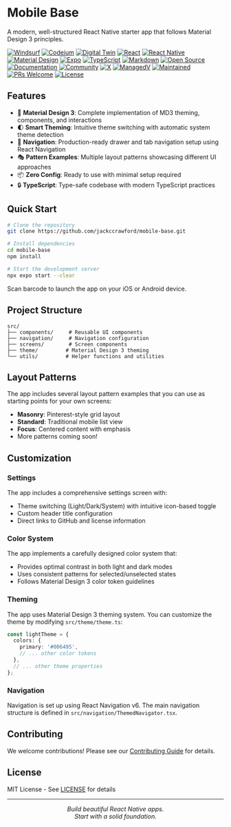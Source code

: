 # Mobile Base

A modern, well-structured React Native starter app that follows Material Design 3 principles.

[![Windsurf](https://img.shields.io/badge/Built%20with-Windsurf-0066CC.svg)](https://codeium.com/windsurf)
[![Codeium](https://img.shields.io/badge/Powered%20by-Codeium-09B6A2.svg)](https://codeium.com)
[![Digital Twin](https://img.shields.io/badge/Digital%20Twin-Ready-blue)](https://www.digitaltwinconsortium.org/)
[![React](https://img.shields.io/badge/React-18.3.1-blue.svg?style=flat&logo=react&logoColor=61DAFB)](https://reactjs.org/)
[![React Native](https://img.shields.io/badge/React%20Native-0.76.6-blue.svg?style=flat&logo=react)](https://reactnative.dev/)
[![Material Design](https://img.shields.io/badge/Material%20Design-v3-000000.svg?style=flat&logo=materialdesign&logoColor=white)](https://m3.material.io/)
[![Expo](https://img.shields.io/badge/Expo-52.0.30-black.svg?style=flat&logo=expo)](https://expo.dev/)
[![TypeScript](https://img.shields.io/badge/TypeScript-5.3-3178C6?style=flat&logo=typescript&logoColor=white)](https://www.typescriptlang.org/)
[![Markdown](https://img.shields.io/badge/Markdown-000000?style=flat&logo=markdown&logoColor=white)](https://www.markdownguide.org/)
[![Open Source](https://img.shields.io/badge/Open%20Source-%E2%9D%A4-red)](https://opensource.org/)
[![Documentation](https://img.shields.io/badge/docs-latest-brightgreen.svg)](https://pattern-bridge.github.io/docs)
[![Community](https://img.shields.io/badge/Join-Codeium%20Community-7289DA.svg?style=flat&logo=discord)](https://discord.gg/3XFf78nAx5)
[![X](https://img.shields.io/badge/Follow-@jackccrawford-000000.svg?style=flat&logo=x)](https://x.com/jackccrawford)
[![ManagedV](https://img.shields.io/badge/By-ManagedV-4DFFD2.svg?style=flat)](https://www.managedv.com)
[![Maintained](https://img.shields.io/badge/Maintained-yes-brightgreen.svg)](https://github.com/pattern-bridge/pattern-bridge/pulse)
[![PRs Welcome](https://img.shields.io/badge/PRs-welcome-brightgreen.svg)](http://makeapullrequest.com)
[![License](https://img.shields.io/badge/license-MIT-blue.svg)](https://opensource.org/licenses/MIT)

## Features

- 🎨 **Material Design 3**: Complete implementation of MD3 theming, components, and interactions
- 🌓 **Smart Theming**: Intuitive theme switching with automatic system theme detection
- 📱 **Navigation**: Production-ready drawer and tab navigation setup using React Navigation
- 🎭 **Pattern Examples**: Multiple layout patterns showcasing different UI approaches
- 📦 **Zero Config**: Ready to use with minimal setup required
- 🔒 **TypeScript**: Type-safe codebase with modern TypeScript practices

## Quick Start

```bash
# Clone the repository
git clone https://github.com/jackccrawford/mobile-base.git

# Install dependencies
cd mobile-base
npm install

# Start the development server
npx expo start --clear
```
Scan barcode to launch the app on your iOS or Android device.

## Project Structure

```
src/
├── components/     # Reusable UI components
├── navigation/     # Navigation configuration
├── screens/        # Screen components
├── theme/         # Material Design 3 theming
└── utils/         # Helper functions and utilities
```

## Layout Patterns

The app includes several layout pattern examples that you can use as starting points for your own screens:

- **Masonry**: Pinterest-style grid layout
- **Standard**: Traditional mobile list view
- **Focus**: Centered content with emphasis
- More patterns coming soon!

## Customization

### Settings

The app includes a comprehensive settings screen with:
- Theme switching (Light/Dark/System) with intuitive icon-based toggle
- Custom header title configuration
- Direct links to GitHub and license information

### Color System

The app implements a carefully designed color system that:
- Provides optimal contrast in both light and dark modes
- Uses consistent patterns for selected/unselected states
- Follows Material Design 3 color token guidelines

### Theming

The app uses Material Design 3 theming system. You can customize the theme by modifying `src/theme/theme.ts`:

```typescript
const lightTheme = {
  colors: {
    primary: '#006495',
    // ... other color tokens
  },
  // ... other theme properties
};
```

### Navigation

Navigation is set up using React Navigation v6. The main navigation structure is defined in `src/navigation/ThemedNavigator.tsx`.

## Contributing

We welcome contributions! Please see our [Contributing Guide](CONTRIBUTING.md) for details.

## License

MIT License - See [LICENSE](LICENSE) for details

---

<p align="center">
  <i>Build beautiful React Native apps.</i><br>
  <i>Start with a solid foundation.</i>
</p>
